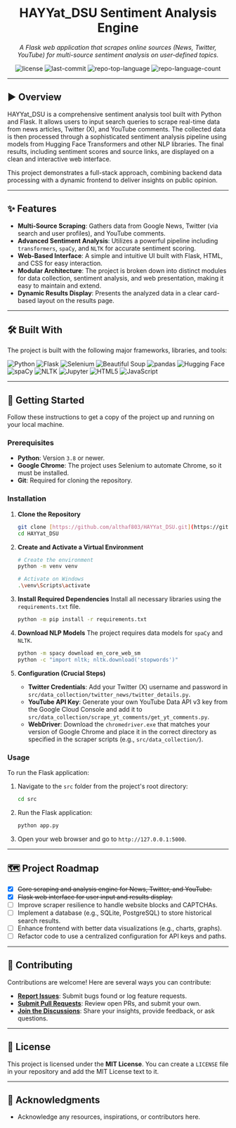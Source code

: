 <p align="center">
    <h1 align="center">HAYYat_DSU Sentiment Analysis Engine</h1>
</p>
<p align="center">
    <em>A Flask web application that scrapes online sources (News, Twitter, YouTube) for multi-source sentiment analysis on user-defined topics.</em>
</p>
<p align="center">
	<img src="https://img.shields.io/github/license/althaf803/HAYYat_DSU?style=flat&logo=opensourceinitiative&logoColor=white&color=0080ff" alt="license">
	<img src="https://img.shields.io/github/last-commit/althaf803/HAYYat_DSU?style=flat&logo=git&logoColor=white&color=0080ff" alt="last-commit">
	<img src="https://img.shields.io/github/languages/top/althaf803/HAYYat_DSU?style=flat&color=0080ff" alt="repo-top-language">
	<img src="https://img.shields.io/github/languages/count/althaf803/HAYYat_DSU?style=flat&color=0080ff" alt="repo-language-count">
</p>

---

## ▶️ Overview

HAYYat_DSU is a comprehensive sentiment analysis tool built with Python and Flask. It allows users to input search queries to scrape real-time data from news articles, Twitter (X), and YouTube comments. The collected data is then processed through a sophisticated sentiment analysis pipeline using models from Hugging Face Transformers and other NLP libraries. The final results, including sentiment scores and source links, are displayed on a clean and interactive web interface.

This project demonstrates a full-stack approach, combining backend data processing with a dynamic frontend to deliver insights on public opinion.

---

## ✨ Features

-   **Multi-Source Scraping**: Gathers data from Google News, Twitter (via search and user profiles), and YouTube comments.
-   **Advanced Sentiment Analysis**: Utilizes a powerful pipeline including `transformers`, `spaCy`, and `NLTK` for accurate sentiment scoring.
-   **Web-Based Interface**: A simple and intuitive UI built with Flask, HTML, and CSS for easy interaction.
-   **Modular Architecture**: The project is broken down into distinct modules for data collection, sentiment analysis, and web presentation, making it easy to maintain and extend.
-   **Dynamic Results Display**: Presents the analyzed data in a clear card-based layout on the results page.

---

## 🛠️ Built With

The project is built with the following major frameworks, libraries, and tools:

<p align="left">
	<img src="https://img.shields.io/badge/Python-3776AB.svg?style=flat&logo=Python&logoColor=white" alt="Python">
	<img src="https://img.shields.io/badge/Flask-000000.svg?style=flat&logo=Flask&logoColor=white" alt="Flask">
	<img src="https://img.shields.io/badge/Selenium-43B02A.svg?style=flat&logo=Selenium&logoColor=white" alt="Selenium">
	<img src="https://img.shields.io/badge/Beautiful%20Soup-A06544.svg?style=flat&logo=Beautiful-Soup&logoColor=white" alt="Beautiful Soup">
	<img src="https://img.shields.io/badge/pandas-150458.svg?style=flat&logo=pandas&logoColor=white" alt="pandas">
	<img src="https://img.shields.io/badge/Hugging%20Face-FFD21E.svg?style=flat&logo=Hugging-Face&logoColor=black" alt="Hugging Face">
	<img src="https://img.shields.io/badge/spaCy-09A3D5.svg?style=flat&logo=spaCy&logoColor=white" alt="spaCy">
	<img src="https://img.shields.io/badge/NLTK-3776AB.svg?style=flat&logo=NLTK&logoColor=white" alt="NLTK">
	<img src="https://img.shields.io/badge/Jupyter-F37626.svg?style=flat&logo=Jupyter&logoColor=white" alt="Jupyter">
	<img src="https://img.shields.io/badge/HTML5-E34F26.svg?style=flat&logo=HTML5&logoColor=white" alt="HTML5">
	<img src="https://img.shields.io/badge/JavaScript-F7DF1E.svg?style=flat&logo=JavaScript&logoColor=black" alt="JavaScript">
</p>

---

## 🚀 Getting Started

Follow these instructions to get a copy of the project up and running on your local machine.

### Prerequisites

-   **Python**: Version `3.8` or newer.
-   **Google Chrome**: The project uses Selenium to automate Chrome, so it must be installed.
-   **Git**: Required for cloning the repository.

### Installation

1.  **Clone the Repository**
    ```sh
    git clone [https://github.com/althaf803/HAYYat_DSU.git](https://github.com/althaf803/HAYYat_DSU.git)
    cd HAYYat_DSU
    ```

2.  **Create and Activate a Virtual Environment**
    ```sh
    # Create the environment
    python -m venv venv

    # Activate on Windows
    .\venv\Scripts\activate
    ```

3.  **Install Required Dependencies**
    Install all necessary libraries using the `requirements.txt` file.
    ```sh
    python -m pip install -r requirements.txt
    ```

4.  **Download NLP Models**
    The project requires data models for `spaCy` and `NLTK`.
    ```sh
    python -m spacy download en_core_web_sm
    python -c "import nltk; nltk.download('stopwords')"
    ```
5.  **Configuration (Crucial Steps)**
    * **Twitter Credentials**: Add your Twitter (X) username and password in `src/data_collection/twitter_news/twitter_details.py`.
    * **YouTube API Key**: Generate your own YouTube Data API v3 key from the Google Cloud Console and add it to `src/data_collection/scrape_yt_comments/get_yt_comments.py`.
    * **WebDriver**: Download the `chromedriver.exe` that matches your version of Google Chrome and place it in the correct directory as specified in the scraper scripts (e.g., `src/data_collection/`).

### Usage

To run the Flask application:

1.  Navigate to the `src` folder from the project's root directory:
    ```sh
    cd src
    ```

2.  Run the Flask application:
    ```sh
    python app.py
    ```

3.  Open your web browser and go to `http://127.0.0.1:5000`.

---

## 🗺️ Project Roadmap

-   [X] <strike>Core scraping and analysis engine for News, Twitter, and YouTube.</strike>
-   [X] <strike>Flask web interface for user input and results display.</strike>
-   [ ] Improve scraper resilience to handle website blocks and CAPTCHAs.
-   [ ] Implement a database (e.g., SQLite, PostgreSQL) to store historical search results.
-   [ ] Enhance frontend with better data visualizations (e.g., charts, graphs).
-   [ ] Refactor code to use a centralized configuration for API keys and paths.

---

## 🤝 Contributing

Contributions are welcome! Here are several ways you can contribute:

-   **[Report Issues](https://github.com/althaf803/HAYYat_DSU/issues)**: Submit bugs found or log feature requests.
-   **[Submit Pull Requests](https://github.com/althaf803/HAYYat_DSU/pulls)**: Review open PRs, and submit your own.
-   **[Join the Discussions](https://github.com/althaf803/HAYYat_DSU/discussions)**: Share your insights, provide feedback, or ask questions.

---

## 📜 License

This project is licensed under the **MIT License**. You can create a `LICENSE` file in your repository and add the MIT License text to it.

---

## 🙏 Acknowledgments

-   Acknowledge any resources, inspirations, or contributors here.